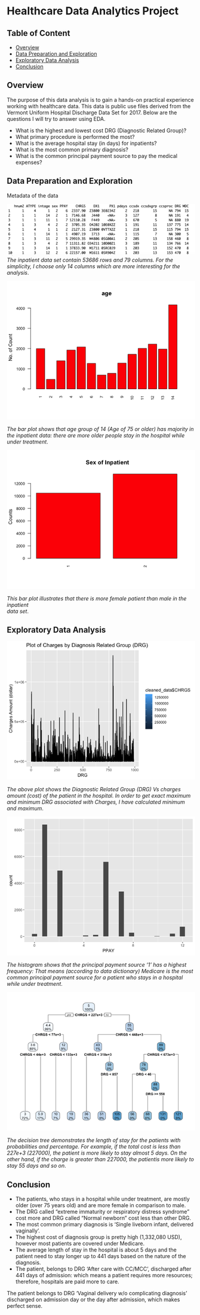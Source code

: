 # Healthcare Data Analytics Project

## Table of Content
  * [Overview](#overview)
  * [Data Preparation and Exploration](#data-preparation-and-exploration)
  * [Exploratory Data Analysis](#exploratory-data-analysis)
  * [Conclusion](#conclusion)

## Overview
The purpose of this data analysis is to gain a hands-on practical experience working with healthcare data. This data is public use files derived from the Vermont Uniform Hospital Discharge Data Set for 2017.
Below are the questions I will try to answer using EDA.
* What is the highest and lowest cost DRG (Diagnostic Related Group)?
* What primary procedure is performed the most?
* What is the average hospital stay (in days) for inpatients?
* What is the most common primary diagnosis?
* What is the common principal payment source to pay the medical expenses?

## Data Preparation and Exploration

Metadata of the data

![alt text](https://github.com/cghimire/Healthcare-Data-Analytics/blob/master/metadata.png "Metadata of the data")
*The inpatient data set contain 53686 rows and 79 columns. For the simplicity, I choose only 14 columns which are more interesting for the
analysis*.

![alt text](https://github.com/cghimire/Healthcare-Data-Analytics/blob/master/Age_group.png "Age Group of Inpatient")

*The bar plot shows that age group of	14 (Age	of	75	or	older) has	majority in the inpatient	data:	there	are	more	older	people stay	in	the	
hospital	while	under	treatment*.

![alt text](https://github.com/cghimire/Healthcare-Data-Analytics/blob/master/Sex_Inpatient.png "Gender based Histogram for Inpatient")

*This	bar	plot illustrates that	there	is more	female	patient	than	male	in	the	inpatient	
data	set*.

## Exploratory Data Analysis

![alt text](https://github.com/cghimire/Healthcare-Data-Analytics/blob/master/DRG_charges.png "DRG Vs Charges")

*The	above	plot	shows	the	Diagnostic	Related	Group	(DRG)	Vs	charges	amount	(cost) of	the	patient	in	the	hospital. In order to get exact maximum	and	
minimum	DRG associated	with	Charges, I have calculated minimum and maximum*. 

![alt text](https://github.com/cghimire/Healthcare-Data-Analytics/blob/master/Payment_source.png "Primary Source of Payment")

*The	histogram	shows	that	the	principal	payment	source	‘1’ has	a	highest	frequency: That	 means (according to data dictionary) Medicare	is the	most	
common	principal payment	source	for	a	patient	who	stays	in	a	hospital	while	under	treatment*.

![alt text](https://github.com/cghimire/Healthcare-Data-Analytics/blob/master/Decision%20Tree.png "Decision tree")

*The	decision	tree	demonstrates	the length	of	stay	for the	patients	with	probabilities and	percentage. For	example,	if	the	total	cost	is	less	than	227e+3	(227000),	the	patient	is	more	likely	to stay	almost	5	days. On	the	other	hand, if	the	charge	is	greater than	227000,	the	patientis	more likely	to	stay	55	days and	so	on*.

## Conclusion
* The patients, who	stays	in	a	hospital	while	under	treatment, are	mostly	older (over	75	years	old) and are	more female	in	comparison to	male.	
* The	DRG	called	“extreme	immaturity	or	respiratory	distress	syndrome”	cost	more	and DRG	called	“Normal	newborn”	cost	less	than	other	DRG.
* The	most	common	primary	diagnosis	is	‘Single	liveborn	infant,	delivered	vaginally’.
* The highest	cost	of	diagnosis group is	pretty high (1,332,080 USD),	however	most	patients	are	covered	under	Medicare.	
* The	average	length	of	stay	in the hospital	is	about	5	days and	the	patient	need to	stay	longer up	to 441 days based	on	the	nature	of	the	diagnosis.
* The	patient, belongs	to	DRG ‘After care	with	CC/MCC’, discharged after 441	days	of	admission:	which	means a	patient requires	more	resources; therefore, hospitals	are	paid	more	to	care.	

The patient belongs to DRG ‘Vaginal delivery w/o complicating diagnosis’ discharged on admission day or the day after admission, which makes perfect sense.
